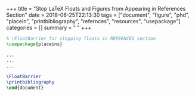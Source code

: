 +++
title = "Stop LaTeX Floats and Figures from Appearing in References Section"
date = 2018-06-25T22:13:30
tags = ["document", "figure", "phd", "placein", "printbibliography", "refernces", "resources", "usepackage"]
categories = []
summary = " "
+++


```latex
% \FloatBarrier for stopping floats in REFERNCES section
\usepackage{placeins}

...
...
...

\FloatBarrier
\printbibliography
\end{document}
```
